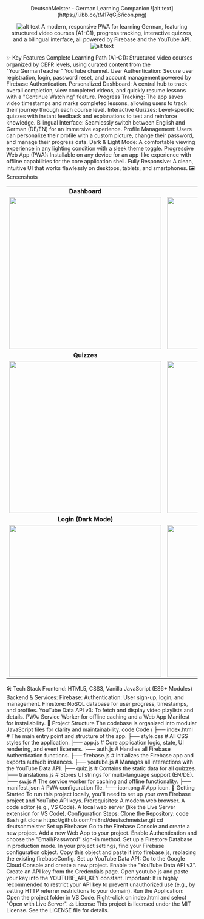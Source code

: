 <div align="center">
DeutschMeister - German Learning Companion
![alt text](https://i.ibb.co/tM17qGj6/icon.png)

![alt text](https://img.shields.io/badge/License-MIT-yellow.svg?style=for-the-badge)
A modern, responsive PWA for learning German, featuring structured video courses (A1-C1), progress tracking, interactive quizzes, and a bilingual interface, all powered by Firebase and the YouTube API.
![alt text](https://github.com/mi8nd/deutschmeister/raw/main/demo.gif)
</div>
✨ Key Features
Complete Learning Path (A1-C1): Structured video courses organized by CEFR levels, using curated content from the "YourGermanTeacher" YouTube channel.
User Authentication: Secure user registration, login, password reset, and account management powered by Firebase Authentication.
Personalized Dashboard: A central hub to track overall completion, view completed videos, and quickly resume lessons with a "Continue Watching" feature.
Progress Tracking: The app saves video timestamps and marks completed lessons, allowing users to track their journey through each course level.
Interactive Quizzes: Level-specific quizzes with instant feedback and explanations to test and reinforce knowledge.
Bilingual Interface: Seamlessly switch between English and German (DE/EN) for an immersive experience.
Profile Management: Users can personalize their profile with a custom picture, change their password, and manage their progress data.
Dark & Light Mode: A comfortable viewing experience in any lighting condition with a sleek theme toggle.
Progressive Web App (PWA): Installable on any device for an app-like experience with offline capabilities for the core application shell.
Fully Responsive: A clean, intuitive UI that works flawlessly on desktops, tablets, and smartphones.
🖼️ Screenshots
<div align="center">
<table>
<tr>
<td align="center"><b>Dashboard</b></td>
<td align="center"><b>Video Player</b></td>
</tr>
<tr>
<td><img src="https://github.com/mi8nd/deutschmeister/raw/main/screenshots/dashboard.png" width="400"></td>
<td><img src="https://github.com/mi8nd/deutschmeister/raw/main/screenshots/player.png" width="400"></td>
</tr>
<tr>
<td align="center"><b>Quizzes</b></td>
<td align="center"><b>Profile Page</b></td>
</tr>
<tr>
<td><img src="https://github.com/mi8nd/deutschmeister/raw/main/screenshots/quizzes.png" width="400"></td>
<td><img src="https://github.com/mi8nd/deutschmeister/raw/main/screenshots/profile.png" width="400"></td>
</tr>
<tr>
<td align="center"><b>Login (Dark Mode)</b></td>
<td align="center"><b>Mobile View</b></td>
</tr>
<tr>
<td><img src="https://github.com/mi8nd/deutschmeister/raw/main/screenshots/auth-dark.png" width="400"></td>
<td><img src="https://github.com/mi8nd/deutschmeister/raw/main/screenshots/mobile.png" width="400"></td>
</tr>
</table>
</div>
🛠️ Tech Stack
Frontend: HTML5, CSS3, Vanilla JavaScript (ES6+ Modules)
Backend & Services:
Firebase:
Authentication: User sign-up, login, and management.
Firestore: NoSQL database for user progress, timestamps, and profiles.
YouTube Data API v3: To fetch and display video playlists and details.
PWA: Service Worker for offline caching and a Web App Manifest for installability.
📂 Project Structure
The codebase is organized into modular JavaScript files for clarity and maintainability.
code
Code
/
├── index.html            # The main entry point and structure of the app.
├── style.css             # All CSS styles for the application.
├── app.js                # Core application logic, state, UI rendering, and event listeners.
├── auth.js               # Handles all Firebase Authentication functions.
├── firebase.js           # Initializes the Firebase app and exports auth/db instances.
├── youtube.js            # Manages all interactions with the YouTube Data API.
├── quiz.js               # Contains the static data for all quizzes.
├── translations.js       # Stores UI strings for multi-language support (EN/DE).
├── sw.js                 # The service worker for caching and offline functionality.
├── manifest.json         # PWA configuration file.
└── icon.png              # App icon.
🚀 Getting Started
To run this project locally, you'll need to set up your own Firebase project and YouTube API keys.
Prerequisites:
A modern web browser.
A code editor (e.g., VS Code).
A local web server (like the Live Server extension for VS Code).
Configuration Steps:
Clone the Repository:
code
Bash
git clone https://github.com/mi8nd/deutschmeister.git
cd deutschmeister
Set up Firebase:
Go to the Firebase Console and create a new project.
Add a new Web App to your project.
Enable Authentication and choose the "Email/Password" sign-in method.
Set up a Firestore Database in production mode.
In your project settings, find your Firebase configuration object.
Copy this object and paste it into firebase.js, replacing the existing firebaseConfig.
Set up YouTube Data API:
Go to the Google Cloud Console and create a new project.
Enable the "YouTube Data API v3".
Create an API key from the Credentials page.
Open youtube.js and paste your key into the YOUTUBE_API_KEY constant.
Important: It is highly recommended to restrict your API key to prevent unauthorized use (e.g., by setting HTTP referrer restrictions to your domain).
Run the Application:
Open the project folder in VS Code.
Right-click on index.html and select "Open with Live Server".
⚖️ License
This project is licensed under the MIT License. See the LICENSE file for details.

